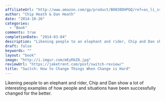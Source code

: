 ```yaml
---
affiliateUrl: "http://www.amazon.com/gp/product/B0030DHPGQ/ref=as_li_ss_tl?ie=UTF8&camp=1789&creative=390957&creativeASIN=B0030DHPGQ&linkCode=as2&tag=jaktre-20"
author: "Chip Heath & Dan Heath"
date: "2014-10-26"
categories:
  - "Book"
comments: true
completionDate: "2014-03-04"
description: "Likening people to an elephant and rider, Chip and Dan show a lot of interesting examples of how people and situations have been successfully changed "
draft: false
keywords: ""
layout: "book"
image: "http://i.imgur.com/mEyRbZ8.jpg"
reviewUrl: "https://jaketrent.com/post/switch-review/"
title: "Switch: How to Change Things When Change is Hard"
---
```


Likening people to an elephant and rider, Chip and Dan show a lot of interesting examples of how people and situations have been successfully changed for the better.
